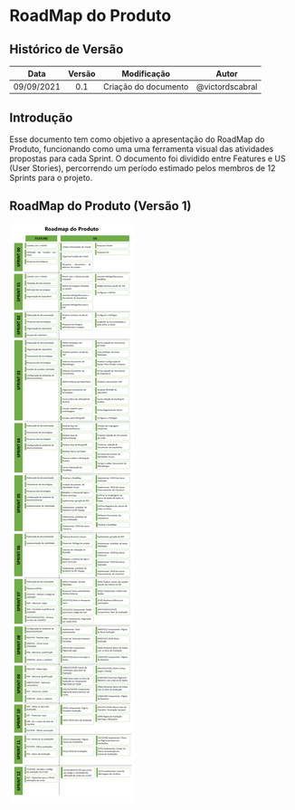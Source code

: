 # RoadMap do Produto

## Histórico de Versão

| Data | Versão | Modificação | Autor |
| :-: | :-: | :-: | :-: |
| 09/09/2021 | 0.1 | Criação do documento | @victordscabral |

## Introdução

Esse documento tem como objetivo a apresentação do RoadMap do Produto, funcionando como uma uma ferramenta visual das atividades propostas para cada Sprint. O documento foi dividido entre Features e US (User Stories), percorrendo um período estimado pelos membros de 12 Sprints para o projeto. 

## RoadMap do Produto (Versão 1)

<img src="RoadMap_Do_Produto.png" alt="RoadMap do Produto">
